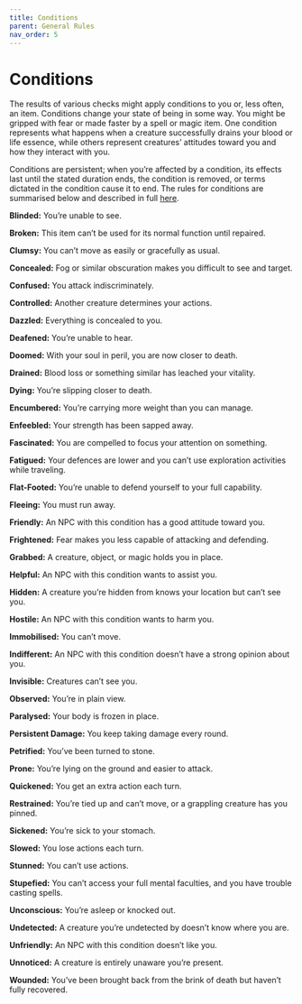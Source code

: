 ```yaml
---
title: Conditions
parent: General Rules
nav_order: 5
---
```


# Conditions
The results of various checks might apply conditions to you or, less often, an item. Conditions change your state of being in some way. You might be gripped with fear or made faster by a spell or magic item. One condition represents what happens when a creature successfully drains your blood or life essence, while others represent creatures’ attitudes toward you and how they interact with you.

Conditions are persistent; when you’re affected by a condition, its effects last until the stated duration ends, the condition is removed, or terms dictated in the condition cause it to end. The rules for conditions are summarised below and described in full [here](https://stormchaserroleplaying.com/stormchaserRPG/Conditions/).

**Blinded:** You’re unable to see.

**Broken:** This item can’t be used for its normal function until repaired.

**Clumsy:** You can’t move as easily or gracefully as usual.

**Concealed:** Fog or similar obscuration makes you difficult to see and target.

**Confused:** You attack indiscriminately.

**Controlled:** Another creature determines your actions.

**Dazzled:** Everything is concealed to you.

**Deafened:** You’re unable to hear.

**Doomed:** With your soul in peril, you are now closer to death.

**Drained:** Blood loss or something similar has leached your vitality.

**Dying:** You’re slipping closer to death.

**Encumbered:** You’re carrying more weight than you can manage.

**Enfeebled:** Your strength has been sapped away.

**Fascinated:** You are compelled to focus your attention on something.

**Fatigued:** Your defences are lower and you can’t use exploration activities while traveling.

**Flat-Footed:** You’re unable to defend yourself to your full capability.

**Fleeing:** You must run away.

**Friendly:** An NPC with this condition has a good attitude toward you.

**Frightened:** Fear makes you less capable of attacking and defending.

**Grabbed:** A creature, object, or magic holds you in place.

**Helpful:** An NPC with this condition wants to assist you.

**Hidden:** A creature you’re hidden from knows your location but can’t see you.

**Hostile:** An NPC with this condition wants to harm you.

**Immobilised:** You can’t move.

**Indifferent:** An NPC with this condition doesn’t have a strong opinion about you.

**Invisible:** Creatures can’t see you.

**Observed:** You’re in plain view.

**Paralysed:** Your body is frozen in place.

**Persistent Damage:** You keep taking damage every round.

**Petrified:** You’ve been turned to stone.

**Prone:** You’re lying on the ground and easier to attack.

**Quickened:** You get an extra action each turn.

**Restrained:** You’re tied up and can’t move, or a grappling creature has you pinned.

**Sickened:** You’re sick to your stomach.

**Slowed:** You lose actions each turn.

**Stunned:** You can’t use actions.

**Stupefied:** You can’t access your full mental faculties, and you have trouble casting spells.

**Unconscious:** You’re asleep or knocked out.

**Undetected:** A creature you’re undetected by doesn’t know where you are.

**Unfriendly:** An NPC with this condition doesn’t like you.

**Unnoticed:** A creature is entirely unaware you’re present.

**Wounded:** You’ve been brought back from the brink of death but haven’t fully recovered.
